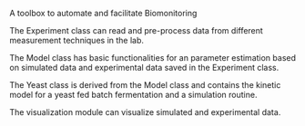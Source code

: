 A toolbox to automate and facilitate Biomonitoring

The Experiment class can read and pre-process data from different measurement techniques in the lab.

The Model class has basic functionalities for an parameter estimation based on simulated data and experimental data saved in the Experiment class.

The Yeast class is derived from the Model class and contains the kinetic model for a yeast fed batch fermentation and a simulation routine.

The visualization module can visualize simulated and experimental data.